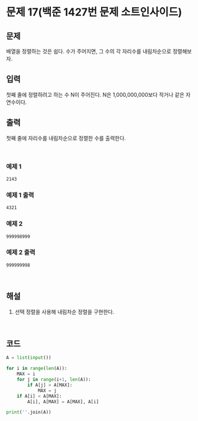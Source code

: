 # 문제 17(백준 1427번 문제 소트인사이드)

## 문제

배열을 정렬하는 것은 쉽다. 수가 주어지면, 그 수의 각 자리수를 내림차순으로 정렬해보자.

## 입력

첫째 줄에 정렬하려고 하는 수 N이 주어진다. N은 1,000,000,000보다 작거나 같은 자연수이다.

## 출력

첫째 줄에 자리수를 내림차순으로 정렬한 수를 출력한다.

<br>

### 예제 1

```
2143
```

### 예제 1 출력

```
4321
```

### 예제 2

```
999998999
```

### 예제 2 출력

```
999999998
```

<br>

## 해설

1. 선택 정렬을 사용해 내림차순 정렬을 구현한다.

<br>

## 코드

```python
A = list(input())

for i in range(len(A)):
    MAX = i
    for j in range(i+1, len(A)):
        if A[j] > A[MAX]:
            MAX = j
    if A[i] < A[MAX]:
        A[i], A[MAX] = A[MAX], A[i]

print(''.join(A))
```
